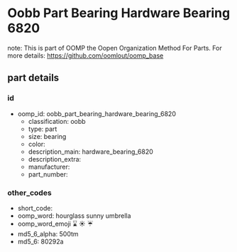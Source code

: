 # Oobb Part Bearing Hardware Bearing 6820  

note: This is part of OOMP the Oopen Organization Method For Parts. For more details: https://github.com/oomlout/oomp_base

##  part details





### id
* oomp_id: oobb_part_bearing_hardware_bearing_6820
  * classification: oobb
  * type: part
  * size: bearing
  * color: 
  * description_main: hardware_bearing_6820
  * description_extra: 
  * manufacturer: 
  * part_number: 

### other_codes
* short_code: 
* oomp_word: hourglass sunny umbrella
* oomp_word_emoji :hourglass: :sunny: :umbrella:
* md5_6_alpha: 500tm
* md5_6: 80292a